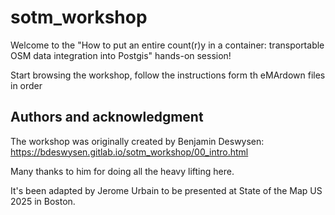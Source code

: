 # sotm_workshop

Welcome to the "How to put an entire count(r)y in a container: transportable OSM data integration into Postgis" hands-on session!

Start browsing the workshop, follow the instructions form th eMArdown files in order

## Authors and acknowledgment
The workshop was originally created by Benjamin Deswysen: https://bdeswysen.gitlab.io/sotm_workshop/00_intro.html

Many thanks to him for doing all the heavy lifting here.

It's been adapted by Jerome Urbain to be presented at State of the Map US 2025 in Boston.
